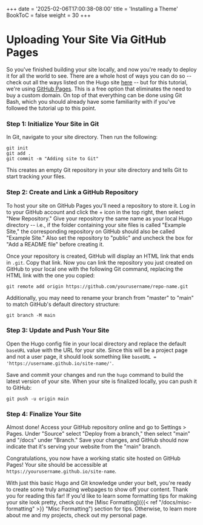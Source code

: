+++
date = '2025-02-06T17:00:38-08:00'
title = 'Installing a Theme'
BookToC = false
weight = 30
+++

# Uploading Your Site Via GitHub Pages

So you've finished building your site locally, and now you're ready to deploy it for all the world to see. There are a whole host of ways you can do so -- check out all the ways listed on the Hugo site [here](https://gohugo.io/host-and-deploy/) -- but for this tutorial, we're using [GitHub Pages](https://pages.github.com/). This is a free option that eliminates the need to buy a custom domain. On top of that everything can be done using Git Bash, which you should already have some familiarity with if you've followed the tutorial up to this point.

### Step 1: Initialize Your Site in Git

In Git, navigate to your site directory. Then run the following: 

```pseudo
git init
git add .
git commit -m "Adding site to Git"
```

This creates an empty Git repository in your site directory and tells Git to start tracking your files.

### Step 2: Create and Link a GitHub Repository

To host your site on GitHub Pages you'll need a repository to store it. Log in to your GitHub account and click the + icon in the top right, then select "New Repository." Give your repository the same name as your local Hugo directory -- i.e., if the folder containing your site files is called "Example Site," the corresponding repository on GitHub should also be called "Example Site." Also set the repository to "public" and uncheck the box for "Add a README file" before creating it.

Once your repository is created, GitHub will display an HTML link that ends in `.git`. Copy that link. Now you can link the repository you just created on GitHub to your local one with the following Git command, replacing the HTML link with the one you copied:

```git
git remote add origin https://github.com/yourusername/repo-name.git
```

Additionally, you may need to rename your branch from "master" to "main" to match GitHub's default directory structure:

```git
git branch -M main
```

### Step 3: Update and Push Your Site

Open the Hugo config file in your local directory and replace the default `baseURL` value with the URL for your site. Since this will be a project page and not a user page, it should look something like `baseURL = 'https://username.github.io/site-name/'`.

Save and commit your changes and run the `hugo` command to build the latest version of your site. When your site is finalized locally, you can push it to GitHub:

```git
git push -u origin main
```

### Step 4: Finalize Your Site

Almost done! Access your GitHub repository online and go to Settings > Pages. Under "Source" select "Deploy from a branch," then select "main" and "/docs" under "Branch." Save your changes, and GitHub should now indicate that it's serving your website from the "main" branch.

Congratulations, you now have a working static site hosted on GitHub Pages! Your site should be accessible at `https://yourusername.github.io/site-name`.

 With just this basic Hugo and Git knowledge under your belt, you're ready to create some truly amazing webpages to show off your content. Thank you for reading this far! If you'd like to learn some formatting tips for making your site look pretty, check out the [Misc Formatting]({{< ref "/docs/misc-formatting" >}} "Misc Formatting") section for tips. Otherwise, to learn more about me and my projects, check out my personal page.

